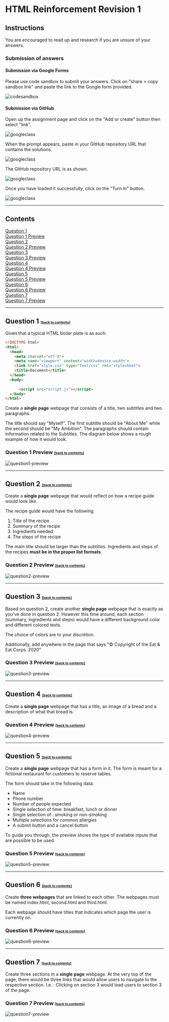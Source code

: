 # HTML Reinforcement Revision 1

## Instructions

You are encouraged to read up and research if you are unsure of your answers. 

### Submission of answers

#### Submission via Google Forms

Please use code sandbox to submit your answers. Click on "share > copy sandbox link" and paste the link to the Google form provided.

![codesandbox](images/codesandbox-1.png)

#### Submission via GitHub

Open up the assignment page and click on the "Add or create" button then select "link".

![googleclass](images/github-1.png)

When the prompt appears, paste in your GitHub repository URL that contains the solutions.

![googleclass](images/github-2.png)

The GitHub repository URL is as shown.

![googleclass](images/github-3.png)

Once you have loaded it successfully, click on the "Turn In" button.

![googleclass](images/github-4.png)

<hr>

## Contents

[Question 1](#question-1)<br>
[Question 1 Preview](#question-1-preview)<br>
[Question 2](#question-2)<br>
[Question 2 Preview](#question-2-preview)<br>
[Question 3](#question-3)<br>
[Question 3 Preview](#question-3-preview)<br>
[Question 4](#question-4)<br>
[Question 4 Preview](#question-4-preview)<br>
[Question 5](#question-5)<br>
[Question 5 Preview](#question-5-preview)<br>
[Question 6](#question-6)<br>
[Question 6 Preview](#question-6-preview)<br>
[Question 7](#question-7)<br>
[Question 7 Preview](#question-7-preview)<br>

<hr>

## Question 1 <a style="font-size:8pt;" href="#contents">[back to contents]</a>

Given that a typical HTML boiler plate is as such:

```html
<!DOCTYPE html>
<html>
  <head>
    <meta charset="utf-8">
    <meta name="viewport" content="width=device-width">
    <link href="style.css" type="text/css" rel="stylesheet">
    <title>Document</title>
  </head>
  <body>
      
      <script src="script.js"></script>
  </body>
</html>
```

Create a **single page** webpage that consists of a title, two subtitles and two paragraphs.

The title should say "Myself". The first subtitle should be "About Me" while the second should be "My Ambition". The paragraphs should contain information related to the Subtitles. The diagram below shows a rough example of how it would look.

### Question 1 Preview <a style="font-size:8pt;" href="#contents">[back to contents]</a>

![question1-preview](images/question1.png)

<hr>

## Question 2 <a style="font-size:8pt;" href="#contents">[back to contents]</a>

Create a **single page** webpage that would reflect on how a recipe guide would look like.

The recipe guide would have the following:

1. Title of the recipe
2. Summary of the recipe
3. Ingredients needed
4. The steps of the recipe

The main title should be larger than the subtitles. Ingredients and steps of the recipes **must be in the proper list formats**. 

### Question 2 Preview <a style="font-size:8pt;" href="#contents">[back to contents]</a>

![question2-preview](images/question2.png)

<hr>

## Question 3 <a style="font-size:8pt;" href="#contents">[back to contents]</a>

Based on question 2, create another **single page** webpage that is exactly as you've done in question 2. However this time around, each section (summary, ingredients and steps) would have a different background color and different colored texts.

The choice of colors are to your discretion. 

Additionally, add anywhere in the page that says "&copy; Copyright of the Eat & Eat Corps. 2020"

### Question 3 Preview <a style="font-size:8pt;" href="#contents">[back to contents]</a>

![question3-preview](images/question3.png)

<hr>

## Question 4 <a style="font-size:8pt;" href="#contents">[back to contents]</a>

Create a **single page** webpage that has a title, an image of a bread and a description of what that bread is.

### Question 4 Preview <a style="font-size:8pt;" href="#">[back to contents]</a>

![question4-preview](images/question4.png)

<hr>

## Question 5 <a style="font-size:8pt;" href="#contents">[back to contents]</a>

Create a **single page** webpage that has a form in it. The form is meant for a fictional restaurant for customers to reserve tables.

The form should take in the following data:

- Name 
- Phone number
- Number of people expected
- Single selection of time: breakfast, lunch or dinner
- Single selection of : smoking or non-smoking
- Multiple selections for common allergies
- A submit button and a cancel button

To guide you through, the preview shows the type of available inputs that are possible to be used.

### Question 5 Preview <a style="font-size:8pt;" href="#contents">[back to contents]</a>

![question5-preview](images/question5.png)

<hr>

## Question 6 <a style="font-size:8pt;" href="#contents">[back to contents]</a>

Create **three webpages** that are linked to each other. The webpages must be named index.html, second.html and third.html.

Each webpage should have titles that indicates which page the user is currently on. 

### Question 6 Preview <a style="font-size:8pt;" href="#contents">[back to contents]</a>

![question6-preview](images/question6.gif)

<hr>

## Question 7 <a style="font-size:8pt;" href="#contents">[back to contents]</a>

Create three sections in a **single page** webpage. At the very top of the page, there would be three links that would allow users to navigate to the respective section. I.e. : Clicking on section 3 would lead users to section 3 of the page.

### Question 7 Preview <a style="font-size:8pt;" href="#contents">[back to contents]</a>

![question7-preview](images/question7.gif)



